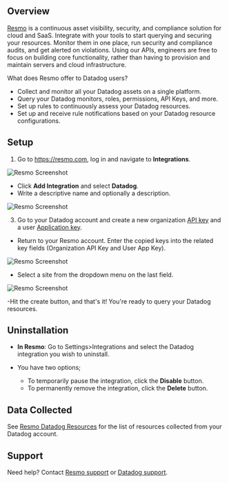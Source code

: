 ## Overview
[Resmo][1] is a continuous asset visibility, security, and compliance solution for cloud and SaaS. Integrate with your tools to start querying and securing your resources. Monitor them in one place, run security and compliance audits, and get alerted on violations.
Using our APIs, engineers are free to focus on building core functionality, rather than having to provision and maintain servers and cloud infrastructure.

What does Resmo offer to Datadog users?
- Collect and monitor all your Datadog assets on a single platform.
- Query your Datadog monitors, roles, permissions, API Keys, and more.
- Set up rules to continuously assess your Datadog resources.
- Set up and receive rule notifications based on your Datadog resource configurations.


## Setup

1. Go to https://resmo.com, log in and navigate to **Integrations**.<br/>

![Resmo Screenshot][2]

- Click **Add Integration** and select **Datadog**.<br />
- Write a descriptive name and optionally a description.

![Resmo Screenshot][3]

3. Go to your Datadog account and create a new organization [API key][12] and a user [Application key][13].<br />

- Return to your Resmo account. Enter the copied keys into the related key fields (Organization API Key and User App Key). <br />

![Resmo Screenshot][7]

- Select a site from the dropdown menu on the last field.

![Resmo Screenshot][8]

-Hit the create button, and that's it! You're ready to query your Datadog resources.

## Uninstallation

- **In Resmo**: Go to Settings>Integrations and select the Datadog integration you wish to uninstall. <br />

- You have two options;
  - To temporarily pause the integration, click the **Disable** button.
  - To permanently remove the integration, click the **Delete** button.

## Data Collected

See [Resmo Datadog Resources][9] for the list of resources collected from your Datadog account.

## Support
Need help? Contact [Resmo support][10] or [Datadog support][11].

[1]: https://resmo.com
[2]: https://github.com/DataDog/integrations-extras/blob/master/resmo/assets/images/integrations.png
[3]: https://github.com/DataDog/integrations-extras/blob/master/resmo/assets/images/setup-integration.png
[4]: https://github.com/DataDog/integrations-extras/blob/master/resmo/assets/images/datadog-application-keys.png
[5]: https://github.com/DataDog/integrations-extras/blob/master/resmo/assets/images/datadog-new-key.png
[6]: https://github.com/DataDog/integrations-extras/blob/master/resmo/assets/images/datadog-created-key.png
[7]: https://github.com/DataDog/integrations-extras/blob/master/resmo/assets/images/resmo-key-setup.png
[8]: https://github.com/DataDog/integrations-extras/blob/master/resmo/assets/images/resmo-site-setup.png
[9]: https://docs.resmo.com/resources/datadog
[10]: https://www.resmo.com/contact
[11]: https://docs.datadoghq.com/help/
[12]: https://docs.datadoghq.com/account_management/api-app-keys/#add-an-api-key-or-client-token
[13]: https://docs.datadoghq.com/account_management/api-app-keys/#add-application-keys
